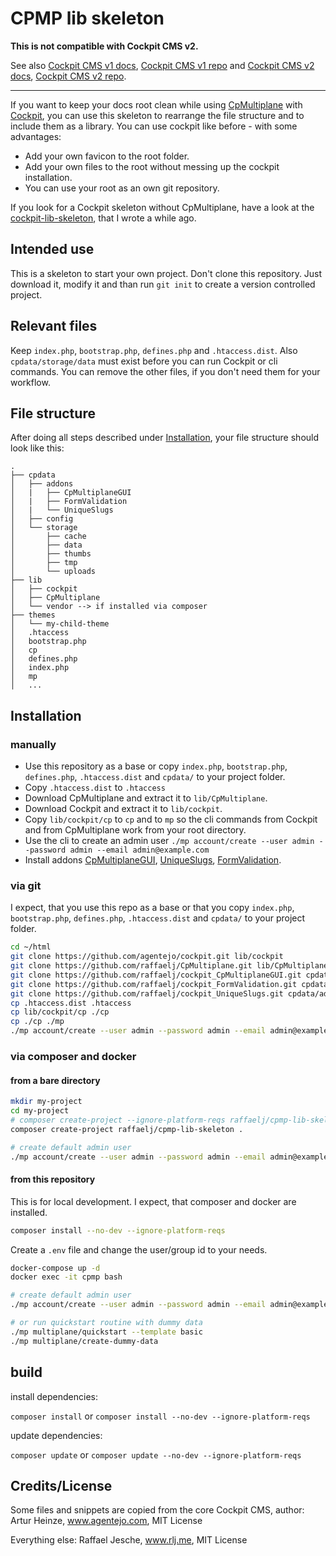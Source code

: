 # CPMP lib skeleton

**This is not compatible with Cockpit CMS v2.**

See also [Cockpit CMS v1 docs](https://v1.getcockpit.com/documentation), [Cockpit CMS v1 repo](https://github.com/agentejo/cockpit) and [Cockpit CMS v2 docs](https://getcockpit.com/documentation/), [Cockpit CMS v2 repo](https://github.com/Cockpit-HQ/Cockpit).

---

If you want to keep your docs root clean while using [CpMultiplane][2] with [Cockpit][1], you can use this skeleton to rearrange the file structure and to include them as a library. You can use cockpit like before - with some advantages:

* Add your own favicon to the root folder.
* Add your own files to the root without messing up the cockpit installation.
* You can use your root as an own git repository.

If you look for a Cockpit skeleton without CpMultiplane, have a look at the [cockpit-lib-skeleton][3], that I wrote a while ago.

## Intended use

This is a skeleton to start your own project. Don't clone this repository. Just download it, modify it and than run `git init` to create a version controlled project.

## Relevant files

Keep `index.php`, `bootstrap.php`, `defines.php` and `.htaccess.dist`. Also `cpdata/storage/data` must exist before you can run Cockpit or cli commands. You can remove the other files, if you don't need them for your workflow.

## File structure

After doing all steps described under [Installation](#installation), your file structure should look like this:

```text
.
├── cpdata
│   ├── addons
│   |   ├── CpMultiplaneGUI
│   |   ├── FormValidation
│   |   └── UniqueSlugs
│   ├── config
│   └── storage
│       ├── cache
│       ├── data
│       ├── thumbs
│       ├── tmp
│       └── uploads
├── lib
│   ├── cockpit
│   ├── CpMultiplane
│   └── vendor --> if installed via composer
├── themes
│   └── my-child-theme
│   .htaccess
│   bootstrap.php
│   cp
│   defines.php
│   index.php
│   mp
│   ...
```

## Installation

### manually

* Use this repository as a base or copy `index.php`, `bootstrap.php`, `defines.php`, `.htaccess.dist` and `cpdata/` to your project folder.
* Copy `.htaccess.dist` to `.htaccess`
* Download CpMultiplane and extract it to `lib/CpMultiplane`.
* Download Cockpit and extract it to `lib/cockpit`.
* Copy `lib/cockpit/cp` to `cp` and to `mp` so the cli commands from Cockpit and from CpMultiplane work from your root directory.
* Use the cli to create an admin user `./mp account/create --user admin --password admin --email admin@example.com`
* Install addons [CpMultiplaneGUI][4], [UniqueSlugs][5], [FormValidation][6].

### via git

I expect, that you use this repo as a base or that you copy `index.php`, `bootstrap.php`, `defines.php`, `.htaccess.dist` and `cpdata/` to your project folder.

```bash
cd ~/html
git clone https://github.com/agentejo/cockpit.git lib/cockpit
git clone https://github.com/raffaelj/CpMultiplane.git lib/CpMultiplane
git clone https://github.com/raffaelj/cockpit_CpMultiplaneGUI.git cpdata/addons/CpMultiplaneGUI
git clone https://github.com/raffaelj/cockpit_FormValidation.git cpdata/addons/FormValidation
git clone https://github.com/raffaelj/cockpit_UniqueSlugs.git cpdata/addons/UniqueSlugs
cp .htaccess.dist .htaccess
cp lib/cockpit/cp ./cp
cp ./cp ./mp
./mp account/create --user admin --password admin --email admin@example.com
```

### via composer and docker

#### from a bare directory

```bash
mkdir my-project
cd my-project
# composer create-project --ignore-platform-reqs raffaelj/cpmp-lib-skeleton .
composer create-project raffaelj/cpmp-lib-skeleton .

# create default admin user
./mp account/create --user admin --password admin --email admin@example.com
```

#### from this repository

This is for local development. I expect, that composer and docker are installed.

```bash
composer install --no-dev --ignore-platform-reqs
```

Create a `.env` file and change the user/group id to your needs.

```bash
docker-compose up -d
docker exec -it cpmp bash

# create default admin user
./mp account/create --user admin --password admin --email admin@example.com

# or run quickstart routine with dummy data
./mp multiplane/quickstart --template basic
./mp multiplane/create-dummy-data
```

## build

install dependencies:

`composer install` or `composer install --no-dev --ignore-platform-reqs`

update dependencies:

`composer update` or `composer update --no-dev --ignore-platform-reqs`

## Credits/License

Some files and snippets are copied from the core Cockpit CMS, author: Artur Heinze, www.agentejo.com, MIT License

Everything else: Raffael Jesche, www.rlj.me, MIT License

[1]: https://github.com/agentejo/cockpit/
[2]: https://github.com/raffaelj/CpMultiplane
[3]: https://github.com/raffaelj/cockpit-lib-skeleton
[4]: https://github.com/raffaelj/cockpit_CpMultiplaneGUI
[5]: https://github.com/raffaelj/cockpit_UniqueSlugs
[6]: https://github.com/raffaelj/cockpit_FormValidation
